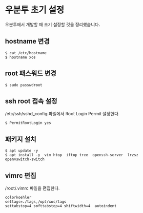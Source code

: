 # 우분투 초기 설정

우분투에서 개발할 때 초기 설정할 것을 정리했습니다.

## hostname 변경
```
$ cat /etc/hostname 
$ hostname xos
```

## root 패스워드 변경
```
$ sudo passwdroot 
```

## ssh root 접속 설정
/etc/ssh/sshd_config 파일에서 Root Login Permit 설정한다.
```
$ PermitRootLogin yes 
```

## 패키지 설치
```
$ apt update -y
$ apt install -y  vim htop  iftop tree  openssh-server  lrzsz openvswitch-switch
```

## vimrc 편집
/root/.vimrc 파일을 편집한다.
```
colorkoehler
settags=./tags,/opt/xos/tags
settabstop=4 softtabstop=4 shiftwidth=4  autoindent
```
